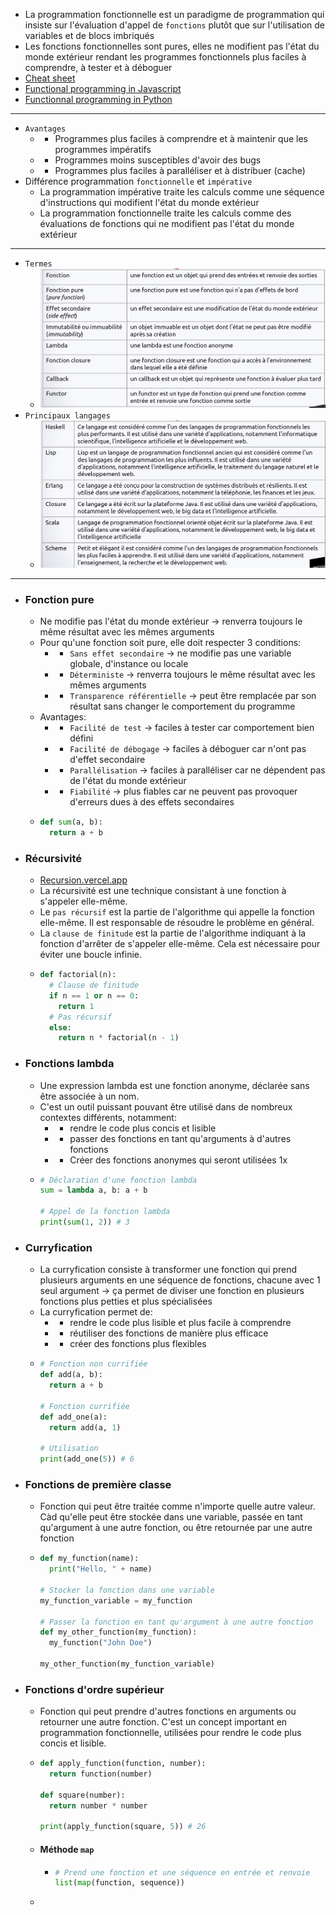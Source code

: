 - La programmation fonctionnelle est un paradigme de programmation qui insiste sur l'évaluation d'appel de `fonctions` plutôt que sur l'utilisation de variables et de blocs imbriqués
- Les fonctions fonctionnelles sont pures, elles ne modifient pas l'état du monde extérieur rendant les programmes fonctionnels plus faciles à comprendre, à tester et à déboguer
- [Cheat sheet](https://ingin.fr/Cheat_sheet_Functional_Programming.pdf)
- [Functional programming in Javascript](https://ingin.fr/blog/2021/02/13/programmation-fonctionnelle-en-javascript)
- [Functionnal programming in Python](https://docs.python.org/fr/3/howto/functional.html#built-in-functions)
- ----
- `Avantages`
	- - Programmes plus faciles à comprendre et à maintenir que les programmes impératifs
	- - Programmes moins susceptibles d'avoir des bugs
	- - Programmes plus faciles à paralléliser et à distribuer (cache)
- Différence programmation `fonctionnelle` et `impérative`
	- La programmation impérative traite les calculs comme une séquence d'instructions qui modifient l'état du monde extérieur
	- La programmation fonctionnelle traite les calculs comme des évaluations de fonctions qui ne modifient pas l'état du monde extérieur
- ----
- `Termes`
	- ![Screenshot 2023-08-22 at 14.38.28.png](../assets/Screenshot_2023-08-22_at_14.38.28_1692708080295_0.png)
- `Principaux langages`
	- ![Screenshot 2023-08-22 at 14.38.45.png](../assets/Screenshot_2023-08-22_at_14.38.45_1692708101582_0.png)
- ----
- ### Fonction pure
	- Ne modifie pas l'état du monde extérieur -> renverra toujours le même résultat avec les mêmes arguments
	- Pour qu'une fonction soit pure, elle doit respecter 3 conditions:
		- - `Sans effet secondaire` -> ne modifie pas une variable globale, d'instance ou locale
		- - `Déterministe` -> renverra toujours le même résultat avec les mêmes arguments
		- - `Transparence référentielle` -> peut être remplacée par son résultat sans changer le comportement du programme
	- Avantages:
		- - `Facilité de test` -> faciles à tester car comportement bien défini
		- - `Facilité de débogage` -> faciles à déboguer car n'ont pas d'effet secondaire
		- - `Parallélisation` -> faciles à paralléliser car ne dépendent pas de l'état du monde extérieur
		- - `Fiabilité` -> plus fiables car ne peuvent pas provoquer d'erreurs dues à des effets secondaires
	- ```python 
	  def sum(a, b):
	    return a + b
	  ```
- ### Récursivité
	- [Recursion.vercel.app](recursion.vercel.app)
	- La récursivité est une technique consistant à une fonction à s'appeler elle-même.
	- Le `pas récursif` est la partie de l'algorithme qui appelle la fonction elle-même. Il est responsable de résoudre le problème en général.
	- La `clause de finitude` est la partie de l'algorithme indiquant à la fonction d'arrêter de s'appeler elle-même. Cela est nécessaire pour éviter une boucle infinie.
	- ```python 
	  def factorial(n):
	    # Clause de finitude
	    if n == 1 or n == 0:
	      return 1
	    # Pas récursif
	    else:
	      return n * factorial(n - 1)
	  ```
- ### Fonctions lambda
	- Une expression lambda est une fonction anonyme, déclarée sans être associée à un nom.
	- C'est un outil puissant pouvant être utilisé dans de nombreux contextes différents, notamment:
		- - rendre le code plus concis et lisible
		- - passer des fonctions en tant qu'arguments à d'autres fonctions
		- - Créer des fonctions anonymes qui seront utilisées 1x
	- ```python 
	  # Déclaration d'une fonction lambda
	  sum = lambda a, b: a + b
	    
	  # Appel de la fonction lambda
	  print(sum(1, 2)) # 3
	  ```
- ### Curryfication
	- La curryfication consiste à transformer une fonction qui prend plusieurs arguments en une séquence de fonctions, chacune avec 1 seul argument -> ça permet de diviser une fonction en plusieurs fonctions plus petties et plus spécialisées
	- La curryfication permet de:
		- - rendre le code plus lisible et plus facile à comprendre
		- - réutiliser des fonctions de manière plus efficace
		- - créer des fonctions plus flexibles
	- ```python 
	  # Fonction non currifiée
	  def add(a, b):
	    return a + b
	  
	  # Fonction currifiée
	  def add_one(a):
	    return add(a, 1)
	  
	  # Utilisation
	  print(add_one(5)) # 6
	  ```
- ### Fonctions de première classe
	- Fonction qui peut être traitée comme n'importe quelle autre valeur. Càd qu'elle peut être stockée dans une variable, passée en tant qu'argument à une autre fonction, ou être retournée par une autre fonction
	- ```python 
	  def my_function(name):
	    print("Hello, " + name)
	    
	  # Stocker la fonction dans une variable
	  my_function_variable = my_function
	  
	  # Passer la fonction en tant qu'argument à une autre fonction
	  def my_other_function(my_function):
	    my_function("John Doe")
	    
	  my_other_function(my_function_variable)
	  ```
- ### Fonctions d'ordre supérieur
	- Fonction qui peut prendre d'autres fonctions en arguments ou retourner une autre fonction. C'est un concept important en programmation fonctionnelle, utilisées pour rendre le code plus concis et lisible.
	- ```python 
	  def apply_function(function, number):
	    return function(number)
	  
	  def square(number):
	    return number * number
	  
	  print(apply_function(square, 5)) # 26
	  ```
	- #### Méthode `map`
		- ```python 
		  # Prend une fonction et une séquence en entrée et renvoie 
		  list(map(function, sequence))
		  ```
	-